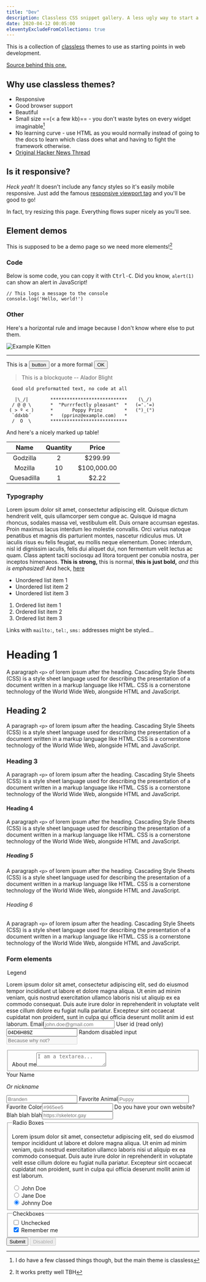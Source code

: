 ```yaml
---
title: "Dev"
description: Classless CSS snippet gallery. A less ugly way to start a web page.
date: 2020-04-12 00:05:00
eleventyExcludeFromCollections: true
---
```


This is a collection of [classless](https://medium.com/@ubershmekel/the-next-css-frontier-classless-5e66f3f25fddcss) themes to use as starting points in web development.

[Source behind this one.](https://github.com/ubershmekel/cssbed)

## Why use classless themes?
- Responsive
- Good browser support
- Beautiful
- Small size ==(< a few kb)== - you don't waste bytes on every widget imaginable[^1]
- No learning curve - use HTML as you would normally instead of going to the docs to learn which class does what and having to fight the framework otherwise.
- [Original Hacker News Thread](https://news.ycombinator.com/item?id=19593866)

[^1]: I do have a few classed things though, but the main theme is classless

## Is it responsive?

*Heck yeah!* It doesn't include any fancy styles so it's easily mobile responsive. Just add the famous [responsive viewport tag](https://www.w3schools.com/css/css_rwd_viewport.asp) and you'll be good to go!

In fact, try resizing this page. Everything flows super nicely as you'll see.

## Element demos

This is supposed to be a demo page so we need more elements![^2]

[^2]: It works pretty well TBH

### Code

Below is some code, you can copy it with <kbd>Ctrl-C</kbd>. Did you know, `alert(1)` can show an alert in JavaScript!

```
// This logs a message to the console
console.log('Hello, world!')
```

### Other

Here's a horizontal rule and image because I don't know where else to put them.

![Example Kitten](https://www.shera.gay/gay.jpg "Caption as well!")

---

This is a <button>button</button> or a more formal <button>OK</button>
> This is a blockquote
> -- Alador Blight

```
  Good old preformatted text, no code at all

   |\_/|        ****************************    (\_/)
  / @ @ \       *  "Purrrfectly pleasant"  *   (='.'=)
 ( > º < )      *       Poppy Prinz        *   (")_(")
  `ddxbb´       *   (pprinz@example.com)   *
  /  O  \       ****************************
```

And here's a nicely marked up table!

|    Name    | Quantity |    Price    |
|:----------:|:--------:|:-----------:|
| Godzilla   | 2        | $299.99     |
| Mozilla    | 10       | $100,000.00 |
| Quesadilla | 1        | $2.22       |

### Typography

Lorem ipsum dolor sit amet, consectetur adipiscing elit. Quisque dictum hendrerit velit, quis ullamcorper sem congue ac. Quisque id magna rhoncus, sodales massa vel, vestibulum elit. Duis ornare accumsan egestas. Proin maximus lacus interdum leo molestie convallis. Orci varius natoque penatibus et magnis dis parturient montes, nascetur ridiculus mus. Ut iaculis risus eu felis feugiat, eu mollis neque elementum. Donec interdum, nisl id dignissim iaculis, felis dui aliquet dui, non fermentum velit lectus ac quam. Class aptent taciti sociosqu ad litora torquent per conubia nostra, per inceptos himenaeos. **This is strong,** this is normal, **this is just bold,** *and this is emphasized!* And heck, [here](#)

- Unordered list item 1
- Unordered list item 2
- Unordered list item 3

1. Ordered list item 1
2. Ordered list item 2
3. Ordered list item 3

Links with `mailto:`, `tel:`, `sms:` addresses might be styled...

# Heading 1

A paragraph `<p>` of lorem ipsum after the heading. Cascading Style Sheets (CSS) is a style sheet language used for describing the presentation of a document written in a markup language like HTML. CSS is a cornerstone technology of the World Wide Web, alongside HTML and JavaScript.

## Heading 2

A paragraph `<p>` of lorem ipsum after the heading. Cascading Style Sheets (CSS) is a style sheet language used for describing the presentation of a document written in a markup language like HTML. CSS is a cornerstone technology of the World Wide Web, alongside HTML and JavaScript.

### Heading 3

A paragraph `<p>` of lorem ipsum after the heading. Cascading Style Sheets (CSS) is a style sheet language used for describing the presentation of a document written in a markup language like HTML. CSS is a cornerstone technology of the World Wide Web, alongside HTML and JavaScript.

#### Heading 4

A paragraph `<p>` of lorem ipsum after the heading. Cascading Style Sheets (CSS) is a style sheet language used for describing the presentation of a document written in a markup language like HTML. CSS is a cornerstone technology of the World Wide Web, alongside HTML and JavaScript.

##### Heading 5

A paragraph `<p>` of lorem ipsum after the heading. Cascading Style Sheets (CSS) is a style sheet language used for describing the presentation of a document written in a markup language like HTML. CSS is a cornerstone technology of the World Wide Web, alongside HTML and JavaScript.

###### Heading 6

A paragraph `<p>` of lorem ipsum after the heading. Cascading Style Sheets (CSS) is a style sheet language used for describing the presentation of a document written in a markup language like HTML. CSS is a cornerstone technology of the World Wide Web, alongside HTML and JavaScript.

### Form elements

<div>
<form onsubmit="return false;">
  <legend>Legend</legend>
  <p>Lorem ipsum dolor sit amet, consectetur adipiscing elit, sed do eiusmod tempor incididunt ut labore et dolore magna aliqua. Ut enim ad minim veniam, quis nostrud exercitation ullamco laboris nisi ut aliquip ex ea commodo consequat. Duis aute irure dolor in reprehenderit in voluptate velit esse cillum dolore eu fugiat nulla pariatur. Excepteur sint occaecat cupidatat non proident, sunt in culpa qui officia deserunt mollit anim id est laborum.
  <label for='email'>Email<input type='email' name='email' id='email' placeholder='john.doe@gmail.com'></label>
  <label for='id'>User id (read only)<input readonly type="text" name='id' id='id' value='04D6H89Z'></label>
  <label for='disabled'>Random disabled input<input disabled type="text" name='disabled' id='disabled' placeholder='Because why not?'></label>
  <fieldset>
    <label for='about'>About me<textarea name='about' id='about' placeholder='I am a textarea...'></textarea></label>
  </fieldset>
  <label for="name">
    Your Name
    <p><i>Or nickname</i></p>
    <input name="Name" id="name" type="text" placeholder="Branden" />
  </label>
  <label for="animal">Favorite Animal<input name="Animal" id="animal" type="text" placeholder="Puppy" /></label>
  <label for="color">Favorite Color<input name="Color" id="color" type="text" placeholder="#965ee5" /></label>
  <label for="url">Do you have your own website? Blah blah blah<input name="Site" id="url" type="url" placeholder="https://skeletor.gay" /></label>
  <fieldset>
    <legend>Radio Boxes</legend>
    <p>    Lorem ipsum dolor sit amet, consectetur adipiscing elit, sed do eiusmod tempor incididunt ut labore et dolore magna aliqua. Ut enim ad minim veniam, quis nostrud exercitation ullamco laboris nisi ut aliquip ex ea commodo consequat. Duis aute irure dolor in reprehenderit in voluptate velit esse cillum dolore eu fugiat nulla pariatur. Excepteur sint occaecat cupidatat non proident, sunt in culpa qui officia deserunt mollit anim id est laborum.
    <div>
      <input type='radio' id='john' name='drone' value='john' checked>
      <label for='john'>John Doe</label>
    </div>
    <div>
      <input type='radio' id='jane' name='drone' value='jane' checked>
      <label for='jane'>Jane Doe</label>
    </div>
    <div>
      <input type='radio' id='johnny' name='drone' value='johnny' checked>
      <label for='johnny'>Johnny Doe</label>
    </div>
  </fieldset>
  <fieldset>
    <legend>Checkboxes</legend>
    <div>
      <input type='checkbox' name='unchecked' id='unchecked'>
      <label for='unchecked'>Unchecked</label>
    </div>
    <div>
      <input type='checkbox' name='remember' id='remember' checked>
      <label for='remember'>Remember me</label>
    </div>
  </fieldset>
  <input type='submit'>
  <input type='submit' value="Disabled" disabled>
</form>
</div>
